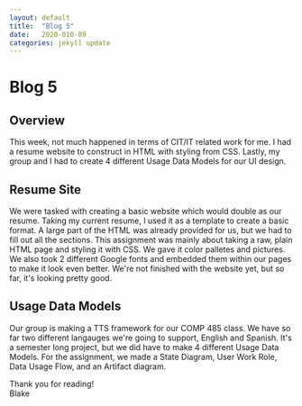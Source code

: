 ```yaml
---
layout: default
title:  "Blog 5"
date:   2020-010-09
categories: jekyll update
---
```


<h1>Blog 5</h1>

<h2>Overview</h2>
This week, not much happened in terms of CIT/IT related work for me. I had a resume website to construct in HTML with styling from CSS. Lastly, my group and I had to create 4 different Usage Data Models for our UI design. 

<h2>Resume Site</h2>
We were tasked with creating a basic website which would double as our resume. Taking my current resume, I used it as a template to create a basic format. A large part of the HTML was already provided for us, but we had to fill out all the sections. This assignment was mainly about taking a raw, plain HTML page and styling it with CSS. We gave it color palletes and pictures. We also took 2 different Google fonts and embedded them within our pages to make it look even better. We're not finished with the website yet, but so far, it's looking pretty good. 

<h2>Usage Data Models</h2> 
Our group is making a TTS framework for our COMP 485 class. We have so far two different langauges we're going to support, English and Spanish. It's a semester long project, but we did have to make 4 different Usage Data Models. For the assignment, we made a State Diagram, User Work Role, Data Usage Flow, and an Artifact diagram. 

Thank you for reading!<br/>
Blake
